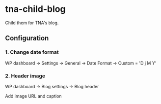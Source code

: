 # tna-child-blog

Child them for TNA's blog.

## Configuration

### 1. Change date format

WP dashboard -> Settings -> General -> Date Format -> Custom = 'D j M Y'

### 2. Header image

WP dashboard -> Blog settings -> Blog header

Add image URL and caption